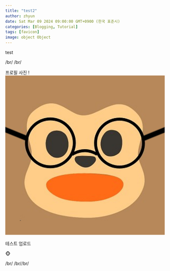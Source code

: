 ```yaml
---
title: "test2"
author: zhyun
date: Sat Mar 09 2024 09:00:00 GMT+0900 (한국 표준시)
categories: [Blogging, Tutorial]
tags: [favicon]
image: object Object
---
```


test

/br/
/br/

프로필 사진 !
![image](/_posts/assets/img/2024-03-09-test-2/profile.png)

테스트 업로드




🐵

/br/
/br//br/




